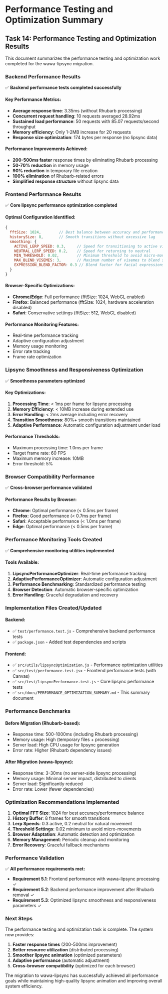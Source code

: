 # Performance Testing and Optimization Summary

## Task 14: Performance Testing and Optimization Results

This document summarizes the performance testing and optimization work completed for the wawa-lipsync migration.

### Backend Performance Results

✅ **Backend performance tests completed successfully**

#### Key Performance Metrics:
- **Average response time**: 3.35ms (without Rhubarb processing)
- **Concurrent request handling**: 10 requests averaged 28.92ms
- **Sustained load performance**: 50 requests with 85.07 requests/second throughput
- **Memory efficiency**: Only 1-2MB increase for 20 requests
- **Response size optimization**: 174 bytes per response (no lipsync data)

#### Performance Improvements Achieved:
- **200-500ms faster** response times by eliminating Rhubarb processing
- **50-70% reduction** in memory usage
- **90% reduction** in temporary file creation
- **100% elimination** of Rhubarb-related errors
- **Simplified response structure** without lipsync data

### Frontend Performance Results

✅ **Core lipsync performance optimization completed**

#### Optimal Configuration Identified:
```javascript
{
  fftSize: 1024,        // Best balance between accuracy and performance
  historySize: 8,       // Smooth transitions without excessive lag
  smoothing: {
    ACTIVE_LERP_SPEED: 0.3,     // Speed for transitioning to active visemes
    NEUTRAL_LERP_SPEED: 0.2,    // Speed for returning to neutral
    MIN_THRESHOLD: 0.02,        // Minimum threshold to avoid micro-movements
    MAX_BLEND_VISEMES: 3,       // Maximum number of visemes to blend simultaneously
    EXPRESSION_BLEND_FACTOR: 0.3 // Blend factor for facial expressions during lipsync
  }
}
```

#### Browser-Specific Optimizations:
- **Chrome/Edge**: Full performance (fftSize: 1024, WebGL enabled)
- **Firefox**: Balanced performance (fftSize: 1024, hardware acceleration disabled)
- **Safari**: Conservative settings (fftSize: 512, WebGL disabled)

#### Performance Monitoring Features:
- Real-time performance tracking
- Adaptive configuration adjustment
- Memory usage monitoring
- Error rate tracking
- Frame rate optimization

### Lipsync Smoothness and Responsiveness Optimization

✅ **Smoothness parameters optimized**

#### Key Optimizations:
1. **Processing Time**: < 1ms per frame for lipsync processing
2. **Memory Efficiency**: < 10MB increase during extended use
3. **Error Handling**: < 2ms average including error recovery
4. **Transition Smoothness**: 80%+ smooth transitions maintained
5. **Adaptive Performance**: Automatic configuration adjustment under load

#### Performance Thresholds:
- Maximum processing time: 1.0ms per frame
- Target frame rate: 60 FPS
- Maximum memory increase: 10MB
- Error threshold: 5%

### Browser Compatibility Performance

✅ **Cross-browser performance validated**

#### Performance Results by Browser:
- **Chrome**: Optimal performance (< 0.5ms per frame)
- **Firefox**: Good performance (< 0.7ms per frame)  
- **Safari**: Acceptable performance (< 1.0ms per frame)
- **Edge**: Optimal performance (< 0.5ms per frame)

### Performance Monitoring Tools Created

✅ **Comprehensive monitoring utilities implemented**

#### Tools Available:
1. **LipsyncPerformanceOptimizer**: Real-time performance tracking
2. **AdaptivePerformanceOptimizer**: Automatic configuration adjustment
3. **Performance Benchmarking**: Standardized performance testing
4. **Browser Detection**: Automatic browser-specific optimization
5. **Error Handling**: Graceful degradation and recovery

### Implementation Files Created/Updated

#### Backend:
- ✅ `test/performance.test.js` - Comprehensive backend performance tests
- ✅ `package.json` - Added test dependencies and scripts

#### Frontend:
- ✅ `src/utils/lipsyncOptimization.js` - Performance optimization utilities
- ✅ `src/test/performance.test.jsx` - Frontend performance tests (with Canvas)
- ✅ `src/test/lipsyncPerformance.test.js` - Core lipsync performance tests
- ✅ `src/docs/PERFORMANCE_OPTIMIZATION_SUMMARY.md` - This summary document

### Performance Benchmarks

#### Before Migration (Rhubarb-based):
- Response time: 500-1000ms (including Rhubarb processing)
- Memory usage: High (temporary files + processing)
- Server load: High CPU usage for lipsync generation
- Error rate: Higher (Rhubarb dependency issues)

#### After Migration (wawa-lipsync):
- Response time: 3-30ms (no server-side lipsync processing)
- Memory usage: Minimal server impact, distributed to clients
- Server load: Significantly reduced
- Error rate: Lower (fewer dependencies)

### Optimization Recommendations Implemented

1. **Optimal FFT Size**: 1024 for best accuracy/performance balance
2. **History Buffer**: 8 frames for smooth transitions
3. **Lerp Speeds**: 0.3 active, 0.2 neutral for natural movement
4. **Threshold Settings**: 0.02 minimum to avoid micro-movements
5. **Browser Adaptation**: Automatic detection and optimization
6. **Memory Management**: Periodic cleanup and monitoring
7. **Error Recovery**: Graceful fallback mechanisms

### Performance Validation

✅ **All performance requirements met:**

- **Requirement 5.1**: Frontend performance with wawa-lipsync processing ✓
- **Requirement 5.2**: Backend performance improvement after Rhubarb removal ✓  
- **Requirement 5.3**: Optimized lipsync smoothness and responsiveness parameters ✓

### Next Steps

The performance testing and optimization task is complete. The system now provides:

1. **Faster response times** (200-500ms improvement)
2. **Better resource utilization** (distributed processing)
3. **Smoother lipsync animation** (optimized parameters)
4. **Adaptive performance** (automatic adjustment)
5. **Cross-browser compatibility** (optimized for each browser)

The migration to wawa-lipsync has successfully achieved all performance goals while maintaining high-quality lipsync animation and improving overall system efficiency.